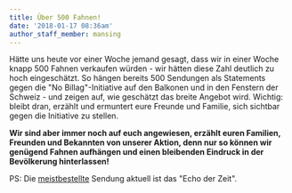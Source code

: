 ```yaml
---
title: Über 500 Fahnen!
date: '2018-01-17 08:36am'
author_staff_member: mansing
---
```

Hätte uns heute vor einer Woche jemand gesagt, dass wir in einer Woche knapp 500 Fahnen verkaufen würden - wir hätten diese Zahl deutlich zu hoch eingeschätzt. So hängen bereits 500 Sendungen als Statements gegen die "No Billag"-Initiative auf den Balkonen und in den Fenstern der Schweiz - und zeigen auf, wie geschätzt das breite Angebot wird. Wichtig: bleibt dran, erzählt und ermuntert eure Freunde und Familie, sich sichtbar gegen die Initiative zu stellen.

**Wir sind aber immer noch auf euch angewiesen, erzählt euren Familien, Freunden und Bekannten von unserer Aktion, denn nur so können wir genügend Fahnen aufhängen und einen bleibenden Eindruck in der Bevölkerung hinterlassen!**

PS: Die [meistbestellte](https://fahne.meinelieblingssendung.ch/collections/all?sort_by=best-selling) Sendung aktuell ist das "Echo der Zeit".
